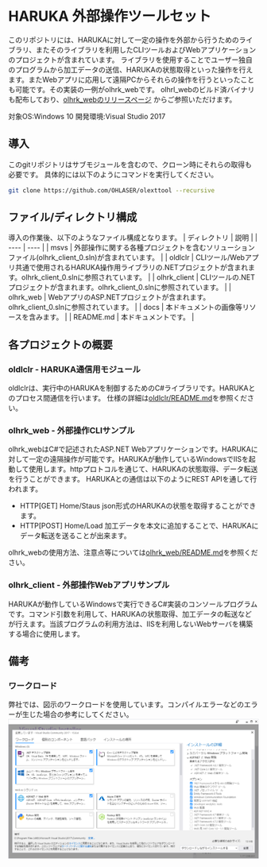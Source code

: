 # HARUKA 外部操作ツールセット
このリポジトリには、HARUKAに対して一定の操作を外部から行うためのライブラリ、またそのライブラリを利用したCLIツールおよびWebアプリケーションのプロジェクトが含まれています。
ライブラリを使用することでユーザー独自のプログラムから加工データの送信、HARUKAの状態取得といった操作を行えます。またWebアプリに応用して遠隔PCからそれらの操作を行うといったことも可能です。その実装の一例がolhrk_webです。
olhrl_webのビルド済バイナリも配布しており、[olhrk_webのリリースページ](https://github.com/OHLASER/olhrk_web/releases) からご参照いただけます。

対象OS:Windows 10
開発環境:Visual Studio 2017

## 導入
このgitリポジトリはサブモジュールを含むので、クローン時にそれらの取得も必要です。
具体的には以下のようにコマンドを実行してください。
```sh
git clone https://github.com/OHLASER/olexttool --recursive
```

## ファイル/ディレクトリ構成
導入の作業後、以下のようなファイル構成となります。
|  ディレクトリ  |  説明  |
| ---- | ---- |
|  msvs  |  外部操作に関する各種プロジェクトを含むソリューションファイル(olhrk_client_0.sln)が含まれています。  |
|  oldlclr  |  CLIツール/Webアプリ共通で使用されるHARUKA操作用ライブラリの.NETプロジェクトが含まれます。olhrk_client_0.slnに参照されています。  |
|  olhrk_client  |  CLIツールの.NETプロジェクトが含まれます。olhrk_client_0.slnに参照されています。  |
|  olhrk_web  |  WebアプリのASP.NETプロジェクトが含まれます。olhrk_client_0.slnに参照されています。  |
|  docs  |  本ドキュメントの画像等リソースを含みます。  |
|  README.md  |  本ドキュメントです。  |

## 各プロジェクトの概要

### oldlclr - HARUKA通信用モジュール
oldlclrは、実行中のHARUKAを制御するためのC#ライブラリです。HARUKAとのプロセス間通信を行います。
仕様の詳細は[oldlclr/README.md](https://github.com/OHLASER/oldlclr)を参照ください。

### olhrk_web - 外部操作CLIサンプル
olhrk_webはC#で記述されたASP.NET Webアプリケーションです。HARUKAに対して一定の遠隔操作が可能です。HARUKAが動作しているWindowsでIISを起動して使用します。httpプロトコルを通じて、HARUKAの状態取得、データ転送を行うことができます。
HARUKAとの通信は以下のようにREST APIを通して行われます。
* HTTP[GET] Home/Staus 
 json形式のHARUKAの状態を取得することができます。
* HTTP[POST] Home/Load 
 加工データを本文に追加することで、HARUKAにデータ転送を送ることが出来ます。
 

olhrk_webの使用方法、注意点等については[olhrk_web/README.md](http://github.com/OHLASER/olhrk_web)を参照ください。

### olhrk_client - 外部操作Webアプリサンプル
HARUKAが動作しているWindowsで実行できるC#実装のコンソールプログラムです。コマンド引数を利用して、HARUKAの状態取得、加工データの転送などが行えます。当該プログラムの利用方法は、IISを利用しないWebサーバを構築する場合に使用します。

## 備考

### ワークロード
弊社では、図示のワークロードを使用しています。コンパイルエラーなどのエラーが生じた場合の参考にしてください。
![workload](docs/workload00.PNG)


